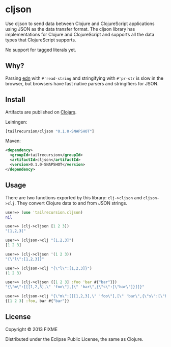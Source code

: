 # cljson

Use cljson to send data between Clojure and ClojureScript applications using JSON
as the data transfer format. The cljson library has implementations for Clojure and
ClojureScript and supports all the data types that ClojureScript supports.

No support for tagged literals yet.

## Why?

Parsing [edn](https://github.com/edn-format/edn) with `#'read-string` and
stringifying with `#'pr-str` is slow in the browser, but browsers have fast native
parsers and stringifiers for JSON.

## Install

Artifacts are published on [Clojars](http://clojars.org/tailrecursion/cljson).

Leiningen:
```clojure
[tailrecursion/cljson "0.1.0-SNAPSHOT"]
```

Maven:
```xml
<dependency>
  <groupId>tailrecursion</groupId>
  <artifactId>cljson</artifactId>
  <version>0.1.0-SNAPSHOT</version>
</dependency>
```

## Usage

There are two functions exported by this library: `clj->cljson` and `cljson->clj`.
They convert Clojure data to and from JSON strings.

```clojure
user=> (use 'tailrecursion.cljson)
nil

user=> (clj->cljson [1 2 3])
"[1,2,3]"

user=> (cljson->clj "[1,2,3]")
[1 2 3]

user=> (clj->cljson '(1 2 3))
"{\"l\":[1,2,3]}"

user=> (cljson->clj "{\"l\":[1,2,3]}")
(1 2 3)

user=> (clj->cljson {[1 2 3] :foo 'bar #{"bar"}})
"{\"m\":[[[1,2,3],\" 'foo\"],[\" 'bar\",{\"s\":[\"bar\"]}]]}"

user=> (cljson->clj "{\"m\":[[[1,2,3],\" 'foo\"],[\" 'bar\",{\"s\":[\"bar\"]}]]}")
{[1 2 3] :foo, bar #{"bar"}}
```

## License

Copyright © 2013 FIXME

Distributed under the Eclipse Public License, the same as Clojure.
